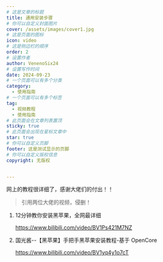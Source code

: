 ```yaml
---
# 这是文章的标题
title: 通用安装步骤
# 你可以自定义封面图片
cover: /assets/images/cover1.jpg
# 这是页面的图标
icon: video
# 这是侧边栏的顺序
order: 2
# 设置作者
author: VenenoSix24
# 设置写作时间
date: 2024-09-23
# 一个页面可以有多个分类
category:
  - 使用指南
# 一个页面可以有多个标签
tag:
  - 视频教程
  - 使用指南
# 此页面会在文章列表置顶
sticky: true
# 此页面会出现在星标文章中
star: true
# 你可以自定义页脚
footer: 这是测试显示的页脚
# 你可以自定义版权信息
copyright: 无版权


---
```


网上的教程很详细了，感谢大佬们的付出！！

> 引用两位大佬的视频，侵删！

1. 12分钟教你安装黑苹果，全网最详细

   https://www.bilibili.com/video/BV1Ps421M7NZ

2. 国光酱--【黑苹果】手把手黑苹果安装教程-基于 OpenCore

   https://www.bilibili.com/video/BV1yq4y1o7cT